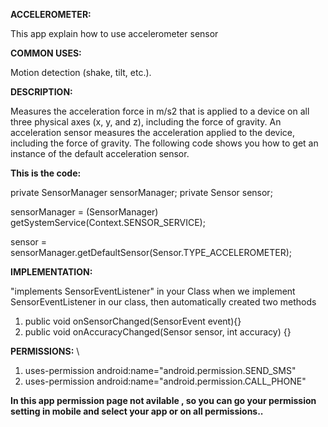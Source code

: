 **ACCELEROMETER:**

This app explain how to use accelerometer sensor

**COMMON USES:**

Motion detection (shake, tilt, etc.).

 **DESCRIPTION:**

Measures the acceleration force in m/s2 that is applied to a device on all three physical axes (x, y, and z), including the force of gravity. An acceleration sensor measures the acceleration applied to the device, including the force of gravity. The following code shows you how to get an instance of the default acceleration sensor.

**This is the code:**

 private SensorManager sensorManager;
 private Sensor sensor;

sensorManager = (SensorManager) getSystemService(Context.SENSOR_SERVICE);

sensor = sensorManager.getDefaultSensor(Sensor.TYPE_ACCELEROMETER);

**IMPLEMENTATION:** 

"implements SensorEventListener" in your Class 
when we implement SensorEventListener in our class, then automatically created two methods 
1.  public void onSensorChanged(SensorEvent event){}
2.  public void onAccuracyChanged(Sensor sensor, int accuracy) {}

**PERMISSIONS:**
\
1. uses-permission android:name="android.permission.SEND_SMS" 
2. uses-permission android:name="android.permission.CALL_PHONE" 

**In this app permission page not avilable , so you can go your permission setting in mobile and select your app or on all permissions..**
